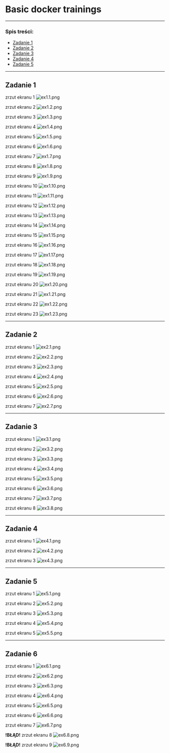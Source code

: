 # Basic docker trainings

---

### Spis treści:
* [Zadanie 1](#zadanie-1)
* [Zadanie 2](#zadanie-2)
* [Zadanie 3](#zadanie-3)
* [Zadanie 4](#zadanie-4)
* [Zadanie 5](#zadanie-5)

---
## Zadanie 1
zrzut ekranu 1
![ex1.1.png](images/ex1.1.png)

zrzut ekranu 2
![ex1.2.png](images/ex1.2.png)

zrzut ekranu 3
![ex1.3.png](images/ex1.3.png)

zrzut ekranu 4
![ex1.4.png](images/ex1.4.png)

zrzut ekranu 5
![ex1.5.png](images/ex1.5.png)

zrzut ekranu 6
![ex1.6.png](images/ex1.6.png)

zrzut ekranu 7
![ex1.7.png](images/ex1.7.png)

zrzut ekranu 8
![ex1.8.png](images/ex1.8.png)

zrzut ekranu 9
![ex1.9.png](images/ex1.9.png)

zrzut ekranu 10
![ex1.10.png](images/ex1.10.png)

zrzut ekranu 11
![ex1.11.png](images/ex1.11.png)

zrzut ekranu 12
![ex1.12.png](images/ex1.12.png)

zrzut ekranu 13
![ex1.13.png](images/ex1.13.png)

zrzut ekranu 14
![ex1.14.png](images/ex1.14.png)

zrzut ekranu 15
![ex1.15.png](images/ex1.15.png)

zrzut ekranu 16
![ex1.16.png](images/ex1.16.png)

zrzut ekranu 17
![ex1.17.png](images/ex1.17.png)

zrzut ekranu 18
![ex1.18.png](images/ex1.18.png)

zrzut ekranu 19
![ex1.19.png](images/ex1.19.png)

zrzut ekranu 20
![ex1.20.png](images/ex1.20.png)

zrzut ekranu 21
![ex1.21.png](images/ex1.21.png)

zrzut ekranu 22
![ex1.22.png](images/ex1.22.png)

zrzut ekranu 23
![ex1.23.png](images/ex1.23.png)


---
## Zadanie 2
zrzut ekranu 1
![ex2.1.png](images/ex2.1.png)

zrzut ekranu 2
![ex2.2.png](images/ex2.2.png)

zrzut ekranu 3
![ex2.3.png](images/ex2.3.png)

zrzut ekranu 4
![ex2.4.png](images/ex2.4.png)

zrzut ekranu 5
![ex2.5.png](images/ex2.5.png)

zrzut ekranu 6
![ex2.6.png](images/ex2.6.png)

zrzut ekranu 7
![ex2.7.png](images/ex2.7.png)


---
## Zadanie 3
zrzut ekranu 1
![ex3.1.png](images/ex3.1.png)

zrzut ekranu 2
![ex3.2.png](images/ex3.2.png)

zrzut ekranu 3
![ex3.3.png](images/ex3.3.png)

zrzut ekranu 4
![ex3.4.png](images/ex3.4.png)

zrzut ekranu 5
![ex3.5.png](images/ex3.5.png)

zrzut ekranu 6
![ex3.6.png](images/ex3.6.png)

zrzut ekranu 7
![ex3.7.png](images/ex3.7.png)

zrzut ekranu 8
![ex3.8.png](images/ex3.8.png)


---
## Zadanie 4
zrzut ekranu 1
![ex4.1.png](images/ex4.1.png)

zrzut ekranu 2
![ex4.2.png](images/ex4.2.png)

zrzut ekranu 3
![ex4.3.png](images/ex4.3.png)


---
## Zadanie 5
zrzut ekranu 1
![ex5.1.png](images/ex5.1.png)

zrzut ekranu 2
![ex5.2.png](images/ex5.2.png)

zrzut ekranu 3
![ex5.3.png](images/ex5.3.png)

zrzut ekranu 4
![ex5.4.png](images/ex5.4.png)

zrzut ekranu 5
![ex5.5.png](images/ex5.5.png)


---
## Zadanie 6
zrzut ekranu 1
![ex6.1.png](images/ex6.1.png)

zrzut ekranu 2
![ex6.2.png](images/ex6.2.png)

zrzut ekranu 3
![ex6.3.png](images/ex6.3.png)

zrzut ekranu 4
![ex6.4.png](images/ex6.4.png)

zrzut ekranu 5
![ex6.5.png](images/ex6.5.png)

zrzut ekranu 6
![ex6.6.png](images/ex6.6.png)

zrzut ekranu 7
![ex6.7.png](images/ex6.7.png)

**!BŁĄD!** zrzut ekranu 8
![ex6.8.png](images/ex6.8.png)

**!BŁĄD!** zrzut ekranu 9
![ex6.9.png](images/ex6.9.png)
